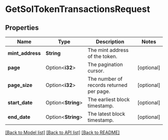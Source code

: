 # GetSolTokenTransactionsRequest

## Properties

Name | Type | Description | Notes
------------ | ------------- | ------------- | -------------
**mint_address** | **String** | The mint address of the token. | 
**page** | Option<**i32**> | The pagination cursor. | [optional]
**page_size** | Option<**i32**> | The number of records returned per page. | [optional]
**start_date** | Option<**String**> | The earliest block timestamp. | [optional]
**end_date** | Option<**String**> | The latest block timestamp. | [optional]

[[Back to Model list]](../README.md#documentation-for-models) [[Back to API list]](../README.md#documentation-for-api-endpoints) [[Back to README]](../README.md)


